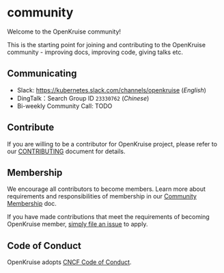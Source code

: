 # community

Welcome to the OpenKruise community!

This is the starting point for joining and contributing to the OpenKruise community - improving docs, improving code, giving talks etc.

## Communicating

- Slack: https://kubernetes.slack.com/channels/openkruise (*English*)
- DingTalk：Search Group ID `23330762` (*Chinese*)
- Bi-weekly Community Call: TODO

## Contribute

If you are willing to be a contributor for OpenKruise project, please refer to our [CONTRIBUTING](https://github.com/openkruise/kruise/blob/master/CONTRIBUTING.md) document for details.

## Membership

We encourage all contributors to become members. Learn more about requirements and responsibilities of membership in our [Community Membership](./community-membership.md) doc.

If you have made contributions that meet the requirements of becoming OpenKruise member, [simply file an issue](https://github.com/openkruise/community/issues/new) to apply.

## Code of Conduct

OpenKruise adopts [CNCF Code of Conduct](https://github.com/cncf/foundation/blob/master/code-of-conduct.md).
